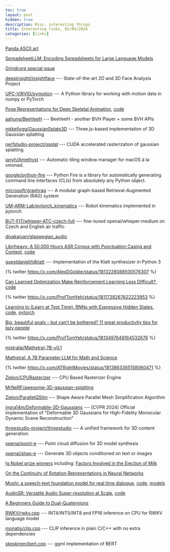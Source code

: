 ```yaml
---
toc: true
layout: post
hidden: true
description: Misc. interesting things.
title: Interesting links, 02/09/2024
categories: [links]
---
```


[Panda ASCII art](https://ascii.co.uk/art/panda)

[SpreadsheetLLM: Encoding Spreadsheets for Large Language Models](https://arxiv.org/abs/2407.09025)

[Grindcore special issue](https://www.youtube.com/watch?v=dhtC-iNl6tU)

[deepinsight/insightface](https://github.com/deepinsight/insightface) --- State-of-the-art 2D and 3D Face Analysis Project

[UPC-ViRVIG/pymotion](https://github.com/UPC-ViRVIG/pymotion) --- A Python library for working with motion data in numpy or PyTorch

[Pose Representations for Deep Skeletal Animation](https://onlinelibrary.wiley.com/doi/10.1111/cgf.14632),
[code](https://github.com/nefeliandreou/PoseRepresentation)

[aahung/BeeVeeH](https://github.com/aahung/BeeVeeH) --- BeeVeeH - another BVH Player + some BVH APIs

[mkkellogg/GaussianSplats3D](https://github.com/mkkellogg/GaussianSplats3D) --- Three.js-based implementation of 3D Gaussian splatting

[nerfstudio-project/gsplat](https://github.com/nerfstudio-project/gsplat) --- CUDA accelerated rasterization of gaussian splatting

[ianyh/Amethyst](https://github.com/ianyh/Amethyst) --- Automatic tiling window manager for macOS à la xmonad.

[google/python-fire](https://github.com/google/python-fire) --- Python Fire is a library for automatically generating command line interfaces (CLIs) from absolutely any Python object.

[microsoft/graphrag](https://github.com/microsoft/graphrag) --- A modular graph-based Retrieval-Augmented Generation (RAG) system

[UM-ARM-Lab/pytorch_kinematics](https://github.com/UM-ARM-Lab/pytorch_kinematics) --- Robot kinematics implemented in pytorch

[BUT-FIT/whisper-ATC-czech-full](https://huggingface.co/BUT-FIT/whisper-ATC-czech-full) --- fine-tuned openai/whisper-medium on Czech and English air traffic

[divakaivan/glaswegian_audio](https://huggingface.co/datasets/divakaivan/glaswegian_audio)

[Libriheavy: A 50,000 Hours ASR Corpus with Punctuation Casing and Context](https://ieeexplore.ieee.org/document/10447120),
[code](https://github.com/k2-fsa/libriheavy)

[guestdaniel/tdklatt](https://github.com/guestdaniel/tdklatt) --- Implementation of the Klatt synthesizer in Python 3

{% twitter https://x.com/AlexDGoldie/status/1813228088500576307 %}

[Can Learned Optimization Make Reinforcement Learning Less Difficult?](https://arxiv.org/abs/2407.07082),
[code](https://github.com/AlexGoldie/rl-learned-optimization)

{% twitter https://x.com/ProfTomYeh/status/1811738267622223953 %}

[Learning to (Learn at Test Time): RNNs with Expressive Hidden States](https://arxiv.org/abs/2407.04620),
[code](https://github.com/test-time-training/ttt-lm-jax),
[pytorch](https://github.com/test-time-training/ttt-lm-pytorch)

[Big, beautiful goals – but can’t be bothered? 11 great productivity tips for lazy people](https://www.theguardian.com/business/article/2024/jul/10/big-beautiful-goals-but-cant-be-bothered-11-great-productivity-tips-for-lazy-people)

{% twitter https://x.com/ProfTomYeh/status/1813497648164532676 %}

[mistralai/Mathstral-7B-v0.1](https://huggingface.co/mistralai/Mathstral-7B-v0.1)

[Mathstral: A 7B Parameter LLM for Math and Science](https://lightning.ai/lightning-ai/studios/mathstral-llm-for-math-problems)

{% twitter https://x.com/ATRightMovies/status/1813863365158060471 %}

[Zielon/CPURasterizer](https://github.com/Zielon/CPURasterizer) --- CPU Based Rasterizer Engine

[MrNeRF/awesome-3D-gaussian-splatting](https://github.com/MrNeRF/awesome-3D-gaussian-splatting)

[Zielon/ParallelQSlim](https://github.com/Zielon/ParallelQSlim) --- Shape Aware Parallel Mesh Simplification Algorithm

[ingra14m/Deformable-3D-Gaussians](https://github.com/ingra14m/Deformable-3D-Gaussians) --- [CVPR 2024] Official implementation of "Deformable 3D Gaussians for High-Fidelity Monocular Dynamic Scene Reconstruction"

[threestudio-project/threestudio](https://github.com/threestudio-project/threestudio) --- A unified framework for 3D content generation.

[openai/point-e](https://github.com/openai/point-e) --- Point cloud diffusion for 3D model synthesis

[openai/shap-e](https://github.com/openai/shap-e) --- Generate 3D objects conditioned on text or images

[Ig Nobel prize winners](https://improbable.com/ig/winners/#ig2024)
including:
[Factors Involved in the Ejection of Milk](https://www.sciencedirect.com/science/article/pii/S0022030241954061)

[On the Continuity of Rotation Representations in Neural Networks](https://ieeexplore.ieee.org/document/8953486)

[Moshi: a speech-text foundation model for real time dialogue](https://kyutai.org/Moshi.pdf),
[code](https://github.com/kyutai-labs/moshi),
[models](https://huggingface.co/collections/kyutai/moshi-v01-release-66eaeaf3302bef6bd9ad7acd)

[AudioSR: Versatile Audio Super-resolution at Scale](https://arxiv.org/abs/2309.07314),
[code](https://github.com/haoheliu/versatile_audio_super_resolution)

[A Beginners Guide to Dual-Quaternions](https://cs.gmu.edu/~jmlien/teaching/cs451/uploads/Main/dual-quaternion.pdf)

[RWKV/rwkv.cpp](https://github.com/RWKV/rwkv.cpp) --- INT4/INT5/INT8 and FP16 inference on CPU for RWKV language model

[monatis/clip.cpp](https://github.com/monatis/clip.cpp) --- CLIP inference in plain C/C++ with no extra dependencies

[skeskinen/bert.cpp](https://github.com/skeskinen/bert.cpp) --- ggml implementation of BERT


